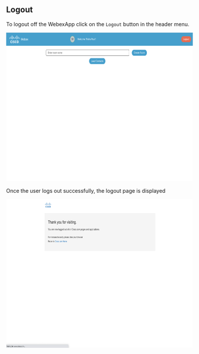 ## Logout

To logout off the WebexApp click on the `Logout` button in the header menu.

<p align="center">
    <img src="home.png" height="400px" alt="Home" />
</p>

Once the user logs out successfully, the logout page is displayed

<p align="center">
    <img src="logout.png" height="400px" alt="logout" />
</p>



